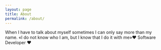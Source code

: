 ```yaml
---
layout: page
title: About
permalink: /about/
---
```


<div class="index-wrapper">


When I have to talk about myself sometimes I can only say more than my name.
«I do not know who I am, but I know that I do it with me»❤ Software Developer ❤


 


  <div class="girl">
    <div class="cabello"></div>
    <div class="cabello3"></div>
     <div class="cabello5"></div>
    <div class="cara">
      <div class="ojos"><span class="iris"></span></div>
      <div class="rubor"></div>
      <div class="boca"></div>
      <div class="cuello"></div>
    </div>
    <div class="flequi"></div>
     <div class="flequi3"></div>
    <div class="flequi5"></div>
    <div>
   
  


</div>




